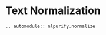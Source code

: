 # Text Normalization

<div align = "justify">

```{eval-rst}
.. automodule:: nlpurify.normalize
```

</div>
